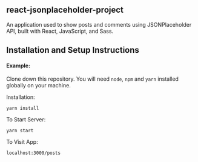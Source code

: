 ## react-jsonplaceholder-project


An application used to show posts and comments using JSONPlaceholder API, built with React, JavaScript, and Sass.

## Installation and Setup Instructions

#### Example:  

Clone down this repository. You will need `node`, `npm` and `yarn` installed globally on your machine.  

Installation:

`yarn install`  

To Start Server:

`yarn start`  

To Visit App:

`localhost:3000/posts`  

